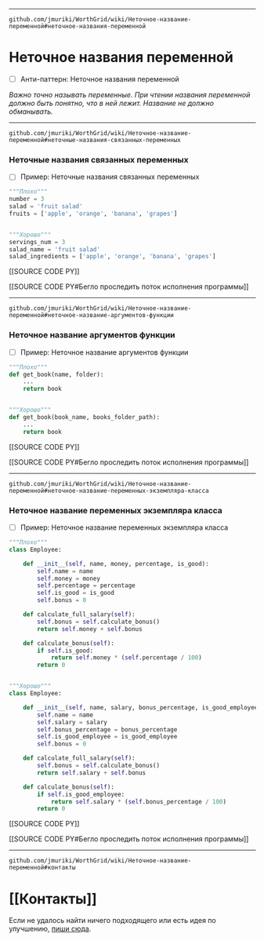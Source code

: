 ***
```url
github.com/jmuriki/WorthGrid/wiki/Неточное-название-переменной#неточное-названия-переменной
```
# Неточное названия переменной
- [ ] Анти-паттерн: Неточное названия переменной

_Важно точно называть переменные.
При чтении названия переменной должно быть понятно, что в ней лежит.
Название не должно обманывать._

***
```url
github.com/jmuriki/WorthGrid/wiki/Неточное-название-переменной#неточные-названия-связанных-переменных
```
### Неточные названия связанных переменных
- [ ] Пример: Неточные названия связанных переменных

```python
"""Плохо"""
number = 3
salad = 'fruit salad'
fruits = ['apple', 'orange', 'banana', 'grapes']


"""Хорошо"""
servings_num = 3
salad_name = 'fruit salad'
salad_ingredients = ['apple', 'orange', 'banana', 'grapes']
```

[[SOURCE CODE PY]]

[[SOURCE CODE PY#Бегло проследить поток исполнения программы]]

***
```url
github.com/jmuriki/WorthGrid/wiki/Неточное-название-переменной#неточное-название-аргументов-функции
```
### Неточное название аргументов функции
- [ ] Пример: Неточное название аргументов функции

```python
"""Плохо"""
def get_book(name, folder):
    ...
    return book


"""Хорошо"""
def get_book(book_name, books_folder_path):
    ...
    return book
```

[[SOURCE CODE PY]]

[[SOURCE CODE PY#Бегло проследить поток исполнения программы]]

***
```url
github.com/jmuriki/WorthGrid/wiki/Неточное-название-переменной#неточное-название-переменных-экземпляра-класса
```
### Неточное название переменных экземпляра класса
- [ ] Пример: Неточное название переменных экземпляра класса

```python
"""Плохо"""
class Employee:

    def __init__(self, name, money, percentage, is_good):
        self.name = name
        self.money = money
        self.percentage = percentage
        self.is_good = is_good
        self.bonus = 0

    def calculate_full_salary(self):
        self.bonus = self.calculate_bonus()
        return self.money + self.bonus

    def calculate_bonus(self):
        if self.is_good:
            return self.money * (self.percentage / 100)
        return 0


"""Хорошо"""
class Employee:

    def __init__(self, name, salary, bonus_percentage, is_good_employee):
        self.name = name
        self.salary = salary
        self.bonus_percentage = bonus_percentage
        self.is_good_employee = is_good_employee
        self.bonus = 0

    def calculate_full_salary(self):
        self.bonus = self.calculate_bonus()
        return self.salary + self.bonus

    def calculate_bonus(self):
        if self.is_good_employee:
            return self.salary * (self.bonus_percentage / 100)
        return 0
```

[[SOURCE CODE PY]]

[[SOURCE CODE PY#Бегло проследить поток исполнения программы]]

***
```url
github.com/jmuriki/WorthGrid/wiki/Неточное-название-переменной#контакты
```
# [[Контакты]]
Если не удалось найти ничего подходящего или есть идея по улучшению, [пиши сюда](https://github.com/jmuriki/WorthGrid/wiki/Контакты).
